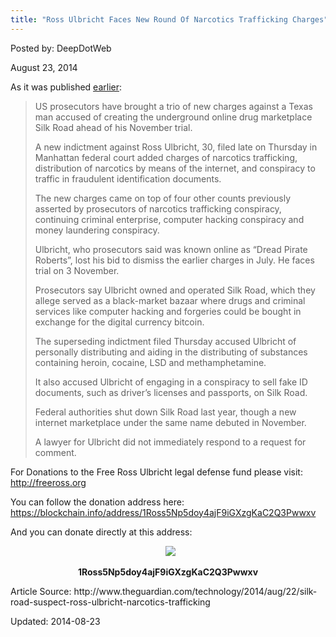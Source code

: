 ```yaml
---
title: "Ross Ulbricht Faces New Round Of Narcotics Trafficking Charges"
---
```



Posted by: DeepDotWeb

<span>August 23, 2014</span>

<p>As it was published <a href="http://www.theguardian.com/technology/2014/aug/22/silk-road-suspect-ross-ulbricht-narcotics-trafficking">earlier</a>:</p>
<div class="flexible-content-body" data-display-hint="">
<blockquote><p>US prosecutors have brought a trio of new charges against a Texas man accused of creating the underground online drug marketplace Silk Road ahead of his November trial.</p>
<p>A new indictment against Ross Ulbricht, 30, filed late on Thursday in Manhattan federal court added charges of narcotics trafficking, distribution of narcotics by means of the internet, and conspiracy to traffic in fraudulent identification documents.</p>
<p>The new charges came on top of four other counts previously asserted by prosecutors of narcotics trafficking conspiracy, continuing criminal enterprise, computer hacking conspiracy and money laundering conspiracy.</p>
<p>Ulbricht, who prosecutors said was known online as “Dread Pirate Roberts”, lost his bid to dismiss the earlier charges in July. He faces trial on 3 November.</p>
<p>Prosecutors say Ulbricht owned and operated Silk Road, which they allege served as a black-market bazaar where drugs and criminal services like computer hacking and forgeries could be bought in exchange for the digital currency bitcoin.</p>
<p>The superseding indictment filed Thursday accused Ulbricht of personally distributing and aiding in the distributing of substances containing heroin, cocaine, LSD and methamphetamine.</p>
<p>It also accused Ulbricht of engaging in a conspiracy to sell fake ID documents, such as driver’s licenses and passports, on Silk Road.</p>
<p>Federal authorities shut down Silk Road last year, though a new internet marketplace under the same name debuted in November.</p>
<p>A lawyer for Ulbricht did not immediately respond to a request for comment.</p></blockquote>
</div>
<p>For Donations to the Free Ross Ulbricht legal defense fund please visit: <a href="http://freeross.org">http://freeross.org</a></p>
<p>You can follow the donation address here: <a href="https://blockchain.info/address/1Ross5Np5doy4ajF9iGXzgKaC2Q3Pwwxv">https://blockchain.info/address/1Ross5Np5doy4ajF9iGXzgKaC2Q3Pwwxv</a></p>
<p>And you can donate directly at this address:</p>
<p style="text-align: center;"> 

<img src="/imgs/2014/07/Screen-Shot-2014-06-26-at-17.01.32-300x3001.png"/>
<p style="text-align: center;"><strong>1Ross5Np5doy4ajF9iGXzgKaC2Q3Pwwxv</strong></p>
<p>Article Source: http://www.theguardian.com/technology/2014/aug/22/silk-road-suspect-ross-ulbricht-narcotics-trafficking</p>

Updated: 2014-08-23
    
